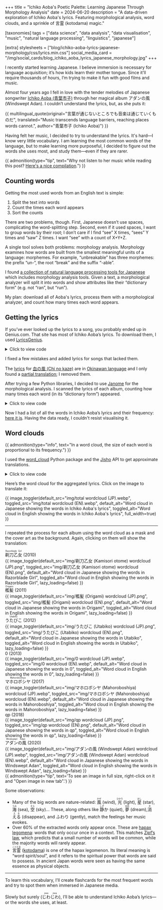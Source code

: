 +++
title = "Ichiko Aoba's Poetic Palette: Learning Japanese Through Morphology Analysis"
date = 2024-06-20
description = "A data-driven exploration of Ichiko Aoba's lyrics. Featuring morphological analysis, word clouds, and a sprinkle of 言霊 (kotodama) magic."

[taxonomies]
tags = ["data science", "data analysis", "data visualisation", "music", "natural language processing", "linguistics", "japanese"]

[extra]
stylesheets = ["blog/ichiko-aoba-lyrics-japanese-morphology/css/lyrics.min.css"]
social_media_card = "/img/social_cards/blog_ichiko_aoba_lyrics_japanese_morphology.jpg"
+++

I recently started learning Japanese. I believe immersion is necessary for language acquisition; it’s how kids learn their mother tongue. Since it’ll require thousands of hours, I’m trying to make it fun with good films and music.

Almost four years ago I fell in love with the tender melodies of Japanese songwriter [Ichiko Aoba (<ruby>青葉市子</ruby>)](https://ichikoaoba.com/) through her magical album <nobr><ruby>アダンの風</ruby></nobr> (Windswept Adan). I couldn’t understand the lyrics, but, as she puts it:

{{ multilingual_quote(original="言葉が通じないところでも音楽は通じていくものだ", translated="Music transcends language barriers, reaching places words cannot.", author="<ruby>青葉市子</ruby> (Ichiko Aoba)") }}

Having felt her music, I decided to try to understand the lyrics. It's hard—I know very little vocabulary. I am learning the most common words of the language, but to make learning more purposeful, I decided to figure out the words she uses most, and study them—even if they are rarer.

{{ admonition(type="tip", text="Why not listen to her music while reading this post? [Here's a nice compilation](https://www.youtube.com/watch?v=ZezziAruUwg).") }}

## Counting words

Getting the most used words from an English text is simple:

1. Split the text into words
2. Count the times each word appears
3. Sort the counts

There are two problems, though. First, Japanese doesn’t use spaces, complicating the word-splitting step. Second, even if it used spaces, I want to group words by their root; I don’t care if I find “see” X times, “sees” Y times and “saw” Z times. I want “see” with a count of X+Y+Z.

A single tool solves both problems: morphology analysis. Morphology examines how words are built from the smallest meaningful units of a language: morphemes. For example, “unbreakable” has three morphemes: the prefix “un-“, the root “break” and the suffix “-able”.

I found [a collection of natural language processing tools for Japanese](https://github.com/taishi-i/awesome-japanese-nlp-resources) which includes morphology analysis tools. Given a text, a morphological analyzer will split it into words and show attributes like their “dictionary form” (e.g. not “ran”, but “run”).

My plan: download all of Aoba's lyrics, process them with a morphological analyzer, and count how many times each word appears.

## Getting the lyrics

If you’ve ever looked up the lyrics to a song, you probably ended up in Genius.com. That site has most of Ichiko Aoba’s lyrics. To download them, I used [LyricsGenius](https://github.com/xathon/LyricsGenius).

<details>
<summary>Click to view code</summary>

```python
# Using a fork of LyricsGenius with a bug fix: https://github.com/xathon/LyricsGenius
# pip install git+https://github.com/xathon/LyricsGenius.git
from collections import Counter
from pathlib import Path

import dango
import deepl
import lyricsgenius
import requests
from janome.tokenizer import Tokenizer
from wordcloud import WordCloud


token = "my_genius_api_token"  # Create an account and visit https://genius.com/api-clients
genius = lyricsgenius.Genius(token)

# Configuration.
genius.remove_section_headers = True
genius.excluded_terms = ["(English Translation)"]


def get_lyrics_filename(album_name):
    return f"lyrics_{album_name}.txt"


artist_name = "青葉市子 (Ichiko Aoba)"

# All her albums except a soundtrack (Amiko) and a field recording album (鮎川のしづく [Ayukawa no shizuku]).
albums = [
    "剃刀乙女 (Kamisori otome)",  # 2010
    "檻髪 (Origami)",  # 2011
    "うたびこ (Utabiko)",  # 2012
    "0",  # 2013
    "マホロボシヤ (Mahoroboshiya)",  # 2017
    "qp",  # 2018
    "アダンの風 (Windswept Adan)",  # 2020
]

for album in albums:
    filename = get_lyrics_filename(album)
    # Avoid re-downloading.
    if Path(filename).is_file():
        continue
    album = genius.search_album(album, artist_name)
    album.save_lyrics(extension="txt", sanitize=False, filename=filename)
```

</details>

I fixed a few mistakes and added lyrics for songs that lacked them.

The [lyrics](https://genius.com/Ichiko-aoba-chi-no-kaze-lyrics) for [<ruby>血の風</ruby> (Chi no kaze)](https://www.youtube.com/watch?v=inTS9P7yHfA) are in [Okinawan language](https://simple.wikipedia.org/wiki/Okinawan_language) and I only found a [partial translation](https://note.com/24k/n/n3ab88f856fa0); I removed them.

After trying a few Python libraries, I decided to use [Janome](https://github.com/mocobeta/janome) for the morphological analysis. I scanned the lyrics of each album, counting how many times each word (in its “dictionary form”) appeared.

<details>
<summary>Click to view code</summary>

```python
def read_lyrics_from_file(filename):
    with open(filename, "r", encoding="utf-8") as file:
        album_lyrics = file.read()
    return album_lyrics


def analyse_lyrics(text):
    # docs: https://mocobeta.github.io/janome/api/janome.html#janome.tokenizer.Token
    # Each Token object has the following attributes:
    # - surface: the word as it appears in the text
    # - part_of_speech: the part of speech of the word, which can be a compound value like "動詞,自立,*,*"
    # - infl_type: the type of inflection of the word (e.g., "五段・ラ行" for a verb)
    # - infl_form: the form of inflection of the word (e.g., "連用形" for a verb in the continuous form)
    # - base_form: the word in its dictionary/base form (e.g., "行く" for the verb "行った")
    # - reading: the reading of the word in katakana
    # - phonetic: the phonetic representation of the word in katakana
    excluded_pos = [
        "助詞",  # particles
        "記号",  # symbols
        "助動詞",  # auxiliary verbs
        "接尾",  # suffixes
        "接頭詞",  # prefixes
        "非自立",  # dependent words
    ]
    words = Tokenizer().tokenize(text)
    tokens = [
        w.base_form
        for w in words
        if w.surface == clean_text(w.surface)
        and all(pos not in w.part_of_speech.split(",") for pos in excluded_pos)
    ]
    return Counter(tokens)


# Function to remove non-word characters (space, comma, newline…)
def clean_text(text):
    return "".join([c for c in text if c.isalpha()])


total_frequencies = Counter()
album_frequencies = {}

for album in albums:
    filename = get_lyrics_filename(album)
    album_lyrics = read_lyrics_from_file(filename)
    dictionary_form_counter = analyse_lyrics(album_lyrics, tokenizer="janome")
    album_frequencies[album] = dictionary_form_counter
    total_frequencies += dictionary_form_counter
```

</details>

Now I had a list of all the words in Ichiko Aoba’s lyrics and their frequency: [here it is](assets/counts.txt). Having the data ready, I couldn't resist visualising it.

## Word clouds

{{ admonition(type="info", text="In a word cloud, the size of each word is proportional to its frequency.") }}

I used the [word_cloud](https://github.com/amueller/word_cloud/) Python package and the [Jisho](https://jisho.org/) API to get approximate translations.

<details>
<summary>Click to view code</summary>

```python
def generate_wordcloud(
    counter, album_name, font="NotoSansJP-Regular", output_dir="img/wordclouds"
):
    width = 3000
    height = 3000

    wordcloud = WordCloud(
        font_path=font,
        background_color=None,
        mode="RGBA",
        margin=0,
        width=width,
        height=height,
        color_func=lambda *args, **kwargs: "black",
    ).generate_from_frequencies(counter)

    output_filename = f"{output_dir}/{album_name} WordCloud mask.svg"
    with open(output_filename, "w") as f:
        f.write(wordcloud.to_svg())


for album in albums:
    generate_wordcloud(album_frequencies[album], album)

# Overall cloud.
generate_wordcloud(
    counter=total_frequencies,
    album_name="total",
)

# It's translation time!
# Jisho provided too much context for these, or not the right meaning.
manual_overrides = {
    "ここ": "here",
    "そこ": "there",
    "いる": "to be",
    "マホロボシヤ": "Mahoroboshiya",
    "アダン": "Adan",
    "星": "star",
    "Venus": "Venus",
    "Earth": "Earth",
    "Mars": "Mars",
    "Jupiter": "Jupiter",
    "Saturnus": "Saturnus",
    "Uranus": "Uranus",
    "Neptunus": "Neptunus",
    "Mercurius": "Mercurius",
    "髪": "hair",
    "I": "I",
    "pod": "pod",
    "前": "before",
    "m": "am",
    "am": "am",
    "水": "water",
    "抱く": "to embrace",
    "手のひら": "palm",
    "踊る": "to dance",
    "降る": "to fall",
    "どれ": "which",
    "瞬き": "blink",
    "そば": "near",
    "交わす": "to exchange",
    "開ける": "to open",
    "眠れる": "to sleep",
}


def fetch_translation(word):
    print(f"Fetching translation for {word}…")
    if word in manual_overrides:
        print(f"Manual override: {word} = {manual_overrides[word]}")
        return manual_overrides[word]
    url = f"https://jisho.org/api/v1/search/words?keyword={word}"
    response = requests.get(url)
    if response.status_code == 200:
        data = response.json()
        if data["data"]:
            first_entry = data["data"][0]
            first_sense = first_entry["senses"][0]
            first_translation = first_sense["english_definitions"][0]
            print(f"Translation: {word} = {first_translation}")
            return first_translation
    print(f"Translation not found for {word}.")
    return None


def translate_counter(counter, translation_map):
    translated_counter = Counter()
    for word, frequency in counter.items():
        translation = translation_map.get(word)
        if translation:
            if translation in translated_counter:
                # Multiple words can have the same translation (e.g. "僕" & "私" = "I").
                translated_counter[translation] += frequency
            else:
                translated_counter[translation] = frequency
    return translated_counter


# Fetch translations for all words.
translation_map = {}
for word in total_frequencies.keys():
    translation = fetch_translation(word)
    if translation:
        translation_map[word] = translation

translated_total_frequencies = translate_counter(total_frequencies, translation_map)

translated_album_frequencies = {
    album: translate_counter(freq, translation_map)
    for album, freq in album_frequencies.items()
}

# Translated word clouds.
for album in albums:
    generate_wordcloud(
        counter=translated_album_frequencies[album],
        album_name=album + " translated",
        font="Georgia",
        output_dir="img/wordclouds/masks",
    )

generate_wordcloud(
    counter=translated_total_frequencies,
    album_name="total translated",
    output_dir="img/wordclouds/masks",
    font="Georgia",
)

# Note: I used the SVG masks to complete the word clouds with the album covers in Photoshop.
# I got the covers from https://ichikoaoba.com/discography/.
```

</details>

Here’s the word cloud for the aggregated lyrics. Click on the image to translate it:

{{ image_toggler(default_src="img/total wordcloud (JP).webp", toggled_src="img/total wordcloud (EN).webp", default_alt="Word cloud in Japanese showing the words in Ichiko Aoba's lyrics", toggled_alt="Word cloud in English showing the words in Ichiko Aoba's lyrics", full_width=true) }}

---

I repeated the process for each album using the word cloud as a mask and the cover art as the background. Again, clicking on them will show the translation:

<div class="gallery full-width">
<div class="item">
<div class="caption"><ruby>剃刀乙女<rt>Razorblade Girl</rt></ruby> <span class="year">(2010)</span></div>
{{ image_toggler(default_src="img/剃刀乙女 (Kamisori otome) wordcloud (JP).png", toggled_src="img/剃刀乙女 (Kamisori otome) wordcloud (EN).png", default_alt="Word cloud in Japanese showing the words in Razorblade Girl", toggled_alt="Word cloud in English showing the words in Razorblade Girl", lazy_loading=false) }}
</div>

<div class="item">
<div class="caption"><ruby>檻髪<rt>Origami</rt></ruby> <span class="year">(2011)</span></div>
{{ image_toggler(default_src="img/檻髪 (Origami) wordcloud (JP).png", toggled_src="img/檻髪 (Origami) wordcloud (EN).png", default_alt="Word cloud in Japanese showing the words in Origami", toggled_alt="Word cloud in English showing the words in Origami", lazy_loading=false) }}
</div>

<div class="item">
<div class="caption"><ruby>うたびこ<rt>Utabiko</rt></ruby> <span class="year">(2012)</span></div>
{{ image_toggler(default_src="img/うたびこ (Utabiko) wordcloud (JP).png", toggled_src="img/うたびこ (Utabiko) wordcloud (EN).png", default_alt="Word cloud in Japanese showing the words in Utabiko", toggled_alt="Word cloud in English showing the words in Utabiko", lazy_loading=false) }}
</div>

<div class="item">
<div class="caption">0 <span class="year">(2013)</span></div>
{{ image_toggler(default_src="img/0 wordcloud (JP).webp", toggled_src="img/0 wordcloud (EN).webp", default_alt="Word cloud in Japanese showing the words in 0", toggled_alt="Word cloud in English showing the words in 0", lazy_loading=false) }}
</div>

<div class="item">
<div class="caption"><ruby>マホロボシヤ<rt>Mahoroboshiya</rt></ruby> <span class="year">(2017)</span></div>
{{ image_toggler(default_src="img/マホロボシヤ (Mahoroboshiya) wordcloud (JP).webp", toggled_src="img/マホロボシヤ (Mahoroboshiya) wordcloud (EN).webp", default_alt="Word cloud in Japanese showing the words in Mahoroboshiya", toggled_alt="Word cloud in English showing the words in Mahoroboshiya", lazy_loading=false) }}
</div>

<div class="item">
<div class="caption">qp <span class="year">(2018)</span></div>
{{ image_toggler(default_src="img/qp wordcloud (JP).png", toggled_src="img/qp wordcloud (EN).png", default_alt="Word cloud in Japanese showing the words in qp", toggled_alt="Word cloud in English showing the words in qp", lazy_loading=false) }}
</div>

<div class="item">
<div class="caption"><ruby>アダンの風<rt>Windswept Adan</rt></ruby> <span class="year">(2020)</span></div>
{{ image_toggler(default_src="img/アダンの風 (Windswept Adan) wordcloud (JP).webp", toggled_src="img/アダンの風 (Windswept Adan) wordcloud (EN).webp", default_alt="Word cloud in Japanese showing the words in Windswept Adan", toggled_alt="Word cloud in English showing the words in Windswept Adan", lazy_loading=false) }}
</div>
</div>

<div id="right-click-tip">
{{ admonition(type="tip", text='To see an image in full size, right-click on it and "Open image in new tab".') }}
</div>

Some observations:

- Many of the big words are nature-related: <ruby>風<rt>かぜ</rt></ruby> (wind), <ruby>光<rt>ひかり</rt></ruby> (light), <ruby>星<rt>ほし</rt></ruby> (star), <ruby>海<rt>うみ</rt></ruby> (sea), <ruby>空<rt>そら</rt></ruby> (sky)… These, along others like <ruby>静<rt>しず</rt>か</ruby> (quiet), <ruby>夢<rt>ゆめ</rt></ruby> (dream), <ruby>消<rt>き</rt>える<rt>える</rt></ruby> (disappear), and <ruby>ふわり</ruby> (gently), match the feelings her music evokes.
- Over 60% of the extracted words only appear once. These are [hapax legomena](https://simple.wikipedia.org/wiki/Hapax_legomenon): words that only occur once in a context. This matches [Zipf’s law](https://simple.wikipedia.org/wiki/Zipf%27s_law), which predicts that a small number of words will be common, while the majority words will rarely appear.
- <ruby>言霊<rt>ことだま</rt></ruby> ([kotodama](https://blog.oup.com/2014/05/kotodama-japanese-spirit-of-language/)) is one of the hapax legomenon. Its literal meaning is “word spirit/soul”, and it refers to the spiritual power that words are said to possess. In ancient Japan words were seen as having the same essence as physical objects.

---

To learn this vocabulary, I'll create flashcards for the most frequent words and try to spot them when immersed in Japanese media.

Slowly but surely (<ruby>じわ<rt>jiwa</rt>じわ<rt>jiwa</rt></ruby>), I’ll be able to understand Ichiko Aoba’s lyrics—or the words she uses, at least.

